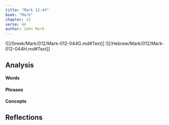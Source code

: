 ```yaml
---
title: "Mark 12:44"
book: "Mark"
chapter: 12
verse: 44
author: John Mark
---
```

![[/Greek/Mark/012/Mark-012-044G.md#Text]]
![[/Hebrew/Mark/012/Mark-012-044H.md#Text]]

## Analysis

#### Words

#### Phrases

#### Concepts

## Reflections
